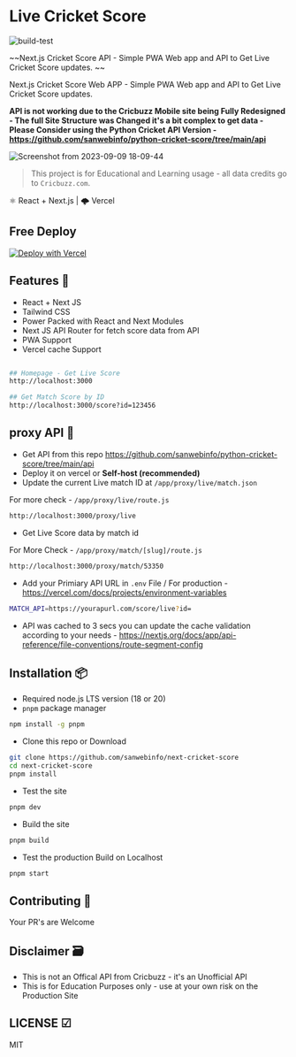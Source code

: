 # Live Cricket Score

![build-test](https://github.com/sanwebinfo/next-cricket-score/workflows/build-test/badge.svg)  

 ~~Next.js Cricket Score API - Simple PWA Web app and API to Get Live Cricket Score updates. ~~  

 Next.js Cricket Score Web APP - Simple PWA Web app and API to Get Live Cricket Score updates.  

**API is not working due to the Cricbuzz Mobile site being Fully Redesigned - The full Site Structure was Changed it's a bit complex to get data - Please Consider using the Python Cricket API Version - <https://github.com/sanwebinfo/python-cricket-score/tree/main/api>**  

![Screenshot from 2023-09-09 18-09-44](https://github.com/sanwebinfo/next-cricket-score/assets/10300271/fc4990a5-1983-45f3-bff1-687b22762056)

> This project is for Educational and Learning usage - all data credits go to `Cricbuzz.com`.

⚛ React + Next.js | 🌩 Vercel  

## Free Deploy

[![Deploy with Vercel](https://vercel.com/button)](https://vercel.com/new/clone?repository-url=https%3A%2F%2Fgithub.com%2Fsanwebinfo%2Fnext-cricket-score)

## Features 🍔

- React + Next JS
- Tailwind CSS
- Power Packed with React and Next Modules
- Next JS API Router for fetch score data from API
- PWA Support
- Vercel cache Support

```sh

## Homepage - Get Live Score
http://localhost:3000

## Get Match Score by ID
http://localhost:3000/score?id=123456

```

## proxy API 🍪

- Get API from this repo <https://github.com/sanwebinfo/python-cricket-score/tree/main/api>
- Deploy it on vercel or **Self-host (recommended)**
- Update the current Live match ID at `/app/proxy/live/match.json`

For more check - `/app/proxy/live/route.js`

```sh
http://localhost:3000/proxy/live
```

- Get Live Score data by match id

For More Check - `/app/proxy/match/[slug]/route.js`

```sh
http://localhost:3000/proxy/match/53350
```

- Add your Primiary API URL in `.env` File / For production - <https://vercel.com/docs/projects/environment-variables>

```sh
MATCH_API=https://yourapurl.com/score/live?id=
```

- API was cached to 3 secs you can update the cache validation according to your needs - <https://nextjs.org/docs/app/api-reference/file-conventions/route-segment-config>

## Installation 📦

- Required node.js LTS version (18 or 20)
- `pnpm` package manager

```sh
npm install -g pnpm
````

- Clone this repo or Download

```sh
git clone https://github.com/sanwebinfo/next-cricket-score
cd next-cricket-score
pnpm install
```

- Test the site

```sh
pnpm dev
```

- Build the site

```sh
pnpm build
```

- Test the production Build on Localhost

```sh
pnpm start
```

## Contributing 🙌

Your PR's are Welcome

## Disclaimer 🗃

- This is not an Offical API from Cricbuzz - it's an Unofficial API
- This is for Education Purposes only - use at your own risk on the Production Site

## LICENSE ☑

MIT
